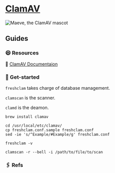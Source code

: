# [ClamAV](https://www.clamav.net)

![Maeve, the ClamAV mascot](../../../../Assets/Pics/logo.png)

## Guides

### 😄 Resources

📂 [ClamAV Documentaion](https://docs.clamav.net)



### 🚀 Get-started

`freshclam` takes charge of database management.

`clamscan` is the scanner.

`clamd` is the deamon. 

```shell
brew install clamav

cd /usr/local/etc/clamav/
cp freshclam.conf.sample freshclam.conf
sed -ie 's/^Example/#Example/g' freshclam.conf

freshclam -v

clamscan -r --bell -i /path/to/file/to/scan
```



### 🖇 Refs

[Set up ClamAV for OSX #1 : The open source virus scanner]: https://medium.com/@wingsuitist/set-up-clamav-for-osx-1-the-open-source-virus-scanner-82a927b60fa3
[Set up ClamAV for macOS/OSX#2 : Clamd]:https://medium.com/@wingsuitist/set-up-clamav-for-macos-osx-2-clamd-764fc0752f8e

